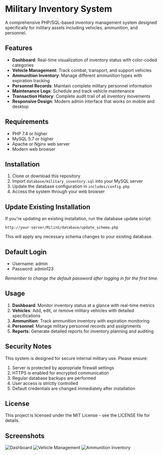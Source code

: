 # Military Inventory System

A comprehensive PHP/SQL-based inventory management system designed specifically for military assets including vehicles, ammunition, and personnel.

## Features

- **Dashboard**: Real-time visualization of inventory status with color-coded categories
- **Vehicle Management**: Track combat, transport, and support vehicles
- **Ammunition Inventory**: Manage different ammunition types with expiration tracking
- **Personnel Records**: Maintain complete military personnel information
- **Maintenance Logs**: Schedule and track vehicle maintenance
- **Transaction History**: Complete audit trail of all inventory movements
- **Responsive Design**: Modern admin interface that works on mobile and desktop

## Requirements

- PHP 7.4 or higher
- MySQL 5.7 or higher
- Apache or Nginx web server
- Modern web browser

## Installation

1. Clone or download this repository
2. Import `database/military_inventory.sql` into your MySQL server
3. Update the database configuration in `includes/config.php`
4. Access the system through your web browser

## Update Existing Installation

If you're updating an existing installation, run the database update script:

```
http://your-server/MilinS/database/update_schema.php
```

This will apply any necessary schema changes to your existing database.

## Default Login

- Username: admin
- Password: admin123

*Remember to change the default password after logging in for the first time.*

## Usage

1. **Dashboard**: Monitor inventory status at a glance with real-time metrics
2. **Vehicles**: Add, edit, or remove military vehicles with detailed specifications
3. **Ammunition**: Track ammunition inventory with expiration monitoring
4. **Personnel**: Manage military personnel records and assignments
5. **Reports**: Generate detailed reports for inventory planning and auditing

## Security Notes

This system is designed for secure internal military use. Please ensure:

1. Server is protected by appropriate firewall settings
2. HTTPS is enabled for encrypted communication
3. Regular database backups are performed
4. User access is strictly controlled
5. Default credentials are changed immediately after installation

## License

This project is licensed under the MIT License - see the LICENSE file for details.

## Screenshots

![Dashboard](assets/img/screenshots/dashboard.png)
![Vehicle Management](assets/img/screenshots/vehicles.png)
![Ammunition Inventory](assets/img/screenshots/ammunition.png) 